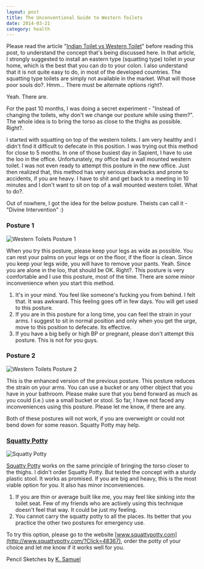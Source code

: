 ```yaml
---
layout: post
title: The Unconventional Guide to Western Toilets
date: 2014-03-21
category: health
---
```


Please read the article "[Indian Toilet vs Western Toilet]({{site.url}}/indian-toilet-vs-western-toilet/)" before reading this post, to understand the concept that's being discussed here. In that article, I strongly suggested to install an eastern type (squatting type) toilet in your home, which is the best that you can do to your colon. I also understand that it is not quite easy to do, in most of the developed countries. The squatting type toilets are simply not available in the market. What will those poor souls do?. Hmm... There must be alternate options right?.

Yeah. There are.

For the past 10 months, I was doing a secret experiment - "Instead of changing the toilets, why don't we change our posture while using them?". The whole idea is to bring the torso as close to the thighs as possible. Right?.

I started with squatting on top of the western toilets. I am very healthy and I didn't find it difficult to defecate in this position. I was trying out this method for close to 5 months. In one of those busiest day in Sapient, I have to use the loo in the office. Unfortunately, my office had a wall mounted western toilet. I was not even ready to attempt this posture in the new office. Just then realized that, this method has very serious drawbacks and prone to accidents, if you are heavy. I have to shit and get back to a meeting in 10 minutes and I don't want to sit on top of a wall mounted western toilet. What to do?.

Out of nowhere, I got the idea for the below posture. Theists can call it - "Divine Intervention" :)  

### Posture 1

![Western Toilets Posture 1]({{site.img-path}}/using-western-toilets-posture-1.jpg)  

When you try this posture, please keep your legs as wide as possible. You can rest your palms on your legs or on the floor, if the floor is clean. Since you keep your legs wide, you will have to remove your pants. Yeah. Since you are alone in the loo, that should be OK. Right?. This posture is very comfortable and I use this posture, most of the time. There are some minor inconvenience when you start this method.

1. It's in your mind. You feel like someone's fucking you from behind. I felt that. It was awkward. This feeling goes off in few days. You will get used to this posture.
2. If you are in this posture for a long time, you can feel the strain in your arms. I suggest to sit in normal position and only when you get the urge, move to this position to defecate. Its effective.
3. If you have a big belly or high BP or pregnant, please don't attempt this posture. This is not for you guys. 

### Posture 2

![Western Toilets Posture 2]({{site.img-path}}/using-western-toilets-posture-2.jpg)  

This is the enhanced version of the previous posture. This posture reduces the strain on your arms. You can use a bucket or any other object that you have in your bathroom. Please make sure that you bend forward as much as you could (i.e.) use a small bucket or stool. So far, I have not faced any inconveniences using this posture. Please let me know, if there are any.  

Both of these postures will not work, if you are overweight or could not bend down for some reason. Squatty Potty may help.

### [Squatty Potty](http://www.squattypotty.com/?Click=48367)

![Squatty Potty]({{site.img-path}}/squatty-potty.jpg)  

[Squatty Potty](http://www.squattypotty.com/?Click=48367) works on the same principle of bringing the torso closer to the thighs. I didn't order Squatty Potty. But tested the concept with a sturdy plastic stool. It works as promised. If you are big and heavy, this is the most viable option for you. It also has minor inconveniences. 

1. If you are thin or average built like me, you may feel like sinking into the toilet seat. Few of my friends who are actively using this technique doesn't feel that way. It could be just my feeling.
2. You cannot carry the squatty potty to all the places. Its better that you practice the other two postures for emergency use.

To try this option, please go to the website [www.squattypotty.com](http://www.squattypotty.com/?Click=48367), order the potty of your choice and let me know if it works well for you.  

Pencil Sketches by [K. Samuel](https://www.facebook.com/pages/K-Samuel/797805280247182)    

